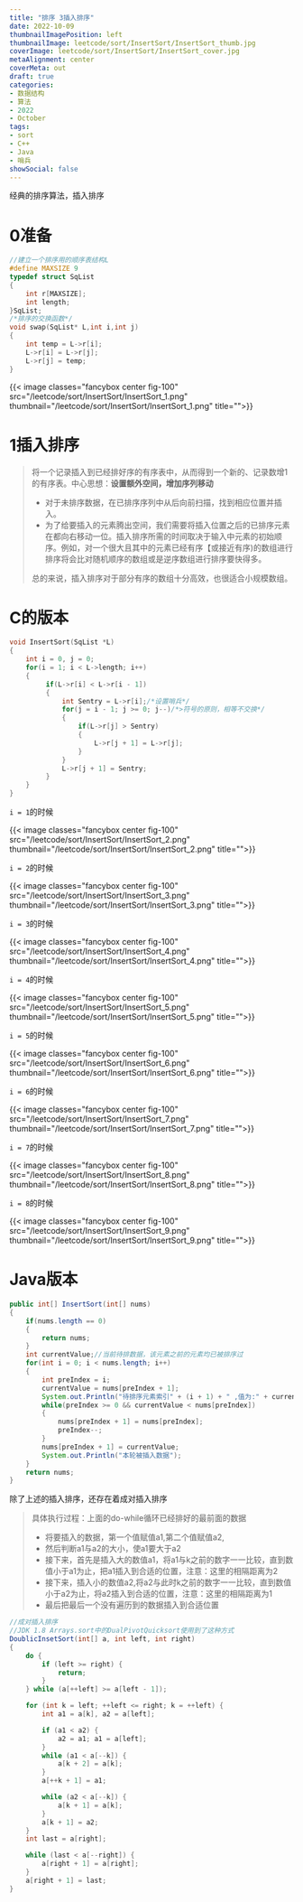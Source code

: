 ```yaml
---
title: "排序 3插入排序"
date: 2022-10-09
thumbnailImagePosition: left
thumbnailImage: leetcode/sort/InsertSort/InsertSort_thumb.jpg
coverImage: leetcode/sort/InsertSort/InsertSort_cover.jpg
metaAlignment: center
coverMeta: out
draft: true
categories:
- 数据结构
- 算法
- 2022
- October
tags:
- sort
- C++
- Java
- 哨兵
showSocial: false
---
```


经典的排序算法，插入排序

<!--more-->
# 0准备

```c
//建立一个排序用的顺序表结构L
#define MAXSIZE 9
typedef struct SqList
{
    int r[MAXSIZE];
    int length;
}SqList;
/*排序的交换函数*/
void swap(SqList* L,int i,int j)
{
    int temp = L->r[i];
    L->r[i] = L->r[j];
    L->r[j] = temp;
}
```

{{< image classes="fancybox center fig-100" src="/leetcode/sort/InsertSort/InsertSort_1.png" thumbnail="/leetcode/sort/InsertSort/InsertSort_1.png" title="">}}



# 1插入排序

> 将一个记录插入到已经排好序的有序表中，从而得到一个新的、记录数增1的有序表。中心思想：**设置额外空间，增加序列移动**
>
> - 对于未排序数据，在已排序序列中从后向前扫描，找到相应位置并插入。
> - 为了给要插入的元素腾出空间，我们需要将插入位置之后的已排序元素在都向右移动一位。插入排序所需的时间取决于输入中元素的初始顺序。例如，对一个很大且其中的元素已经有序【或接近有序)的数组进行排序将会比对随机顺序的数组或是逆序数组进行排序要快得多。
>
> 总的来说，插入排序对于部分有序的数组十分高效，也很适合小规模数组。





# C的版本

```c++
void InsertSort(SqList *L)
{
    int i = 0, j = 0;
    for(i = 1; i < L->length; i++)
    {
         if(L->r[i] < L->r[i - 1])
         {
             int Sentry = L->r[i];/*设置哨兵*/
             for(j = i - 1; j >= 0; j--)/*>符号的原则，相等不交换*/
             {
                 if(L->r[j] > Sentry)
                 {
                     L->r[j + 1] = L->r[j];
                 }
             }
             L->r[j + 1] = Sentry;
         }
    }
}
```

`i = 1`的时候

{{< image classes="fancybox center fig-100" src="/leetcode/sort/InsertSort/InsertSort_2.png" thumbnail="/leetcode/sort/InsertSort/InsertSort_2.png" title="">}}

`i = 2`的时候

{{< image classes="fancybox center fig-100" src="/leetcode/sort/InsertSort/InsertSort_3.png" thumbnail="/leetcode/sort/InsertSort/InsertSort_3.png" title="">}}

`i = 3`的时候

{{< image classes="fancybox center fig-100" src="/leetcode/sort/InsertSort/InsertSort_4.png" thumbnail="/leetcode/sort/InsertSort/InsertSort_4.png" title="">}}

`i = 4`的时候

{{< image classes="fancybox center fig-100" src="/leetcode/sort/InsertSort/InsertSort_5.png" thumbnail="/leetcode/sort/InsertSort/InsertSort_5.png" title="">}}

`i = 5`的时候

{{< image classes="fancybox center fig-100" src="/leetcode/sort/InsertSort/InsertSort_6.png" thumbnail="/leetcode/sort/InsertSort/InsertSort_6.png" title="">}}

`i = 6`的时候

{{< image classes="fancybox center fig-100" src="/leetcode/sort/InsertSort/InsertSort_7.png" thumbnail="/leetcode/sort/InsertSort/InsertSort_7.png" title="">}}

`i = 7`的时候

{{< image classes="fancybox center fig-100" src="/leetcode/sort/InsertSort/InsertSort_8.png" thumbnail="/leetcode/sort/InsertSort/InsertSort_8.png" title="">}}

`i = 8`的时候

{{< image classes="fancybox center fig-100" src="/leetcode/sort/InsertSort/InsertSort_9.png" thumbnail="/leetcode/sort/InsertSort/InsertSort_9.png" title="">}}

# Java版本

```java
public int[] InsertSort(int[] nums)
{
    if(nums.length == 0)
    {
        return nums;
    }
    int currentValue;//当前待排数据，该元素之前的元素均已被排序过
    for(int i = 0; i < nums.length; i++)
    {
        int preIndex = i;
        currentValue = nums[preIndex + 1];
        System.out.Println("待排序元素索引" + (i + 1) + " ,值为:" + currentValue + " ,已被排序数据索引" + preIndex);
        while(preIndex >= 0 && currentValue < nums[preIndex])
        {
            nums[preIndex + 1] = nums[preIndex];
            preIndex--;
        }
        nums[preIndex + 1] = currentValue;
        System.out.Println("本轮被插入数据");
    }
    return nums;
}
```

除了上述的插入排序，还存在着成对插入排序

> 具体执行过程：上面的do-while循环已经排好的最前面的数据
>
> - 将要插入的数据，第一个值赋值a1,第二个值赋值a2,
> - 然后判断a1与a2的大小，使a1要大于a2
> - 接下来，首先是插入大的数值a1，将a1与k之前的数字一一比较，直到数值小于a1为止，把a1插入到合适的位置，注意：这里的相隔距离为2
> - 接下来，插入小的数值a2,将a2与此时k之前的数字一一比较，直到数值小于a2为止，将a2插入到合适的位置，注意：这里的相隔距离为1
> - 最后把最后一个没有遍历到的数据插入到合适位置



```java
//成对插入排序
//JDK 1.8 Arrays.sort中的DualPivotQuicksort使用到了这种方式
DoublicInsetSort(int[] a, int left, int right)
{
    do {
        if (left >= right) {
            return;
        }
    } while (a[++left] >= a[left - 1]);

    for (int k = left; ++left <= right; k = ++left) {
        int a1 = a[k], a2 = a[left];

        if (a1 < a2) {
            a2 = a1; a1 = a[left];
        }
        while (a1 < a[--k]) {
            a[k + 2] = a[k];
        }
        a[++k + 1] = a1;

        while (a2 < a[--k]) {
            a[k + 1] = a[k];
        }
        a[k + 1] = a2;
    }
    int last = a[right];

    while (last < a[--right]) {
        a[right + 1] = a[right];
    }
    a[right + 1] = last;
}
```

